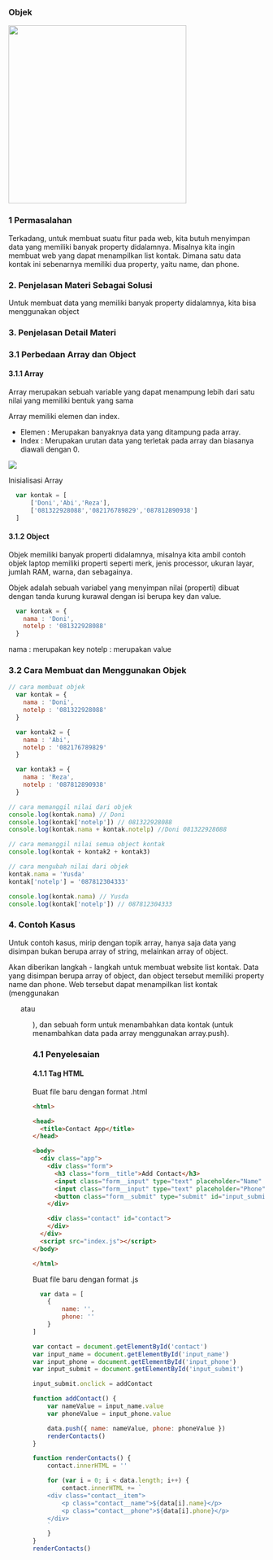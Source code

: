 ### Objek

<img src="objek.jpg" width="350" />

### 1 Permasalahan

Terkadang, untuk membuat suatu fitur pada web, kita butuh menyimpan data yang memiliki banyak property didalamnya. Misalnya kita ingin membuat web yang dapat menampilkan list kontak. Dimana satu data kontak ini sebenarnya memiliki dua property, yaitu name, dan phone.

### 2. Penjelasan Materi Sebagai Solusi

Untuk membuat data yang memiliki banyak property didalamnya, kita bisa menggunakan object

### 3. Penjelasan Detail Materi

### 3.1 Perbedaan Array dan Object

#### 3.1.1 Array

Array merupakan sebuah variable yang dapat menampung lebih dari satu nilai yang memiliki bentuk yang sama

Array memiliki elemen dan index.
- Elemen : Merupakan banyaknya data yang ditampung pada array.
- Index  : Merupakan urutan data yang terletak pada array dan biasanya diawali dengan 0.

<img src="array.png"/>

Inisialisasi Array 

```javascript
  var kontak = [
      ['Doni','Abi','Reza'],
      ['081322928088','082176789829','087812890938']
  ]
```
#### 3.1.2 Object

Objek memiliki banyak properti didalamnya, misalnya kita ambil contoh objek laptop memiliki properti seperti merk, jenis processor, ukuran layar, jumlah RAM, warna, dan sebagainya.

Objek adalah sebuah variabel yang menyimpan nilai (properti) dibuat dengan tanda kurung kurawal dengan isi berupa key dan value.

```javascript
  var kontak = {
    nama : 'Doni',
    notelp : '081322928088'
  }
```
  nama : merupakan key
  notelp : merupakan value


### 3.2 Cara Membuat dan Menggunakan Objek

```javascript
// cara membuat objek
  var kontak = {
    nama : 'Doni',
    notelp : '081322928088'
  }

  var kontak2 = {
    nama : 'Abi',
    notelp : '082176789829'
  }

  var kontak3 = {
    nama : 'Reza',
    notelp : '087812890938'
  }

// cara memanggil nilai dari objek
console.log(kontak.nama) // Doni
console.log(kontak['notelp']) // 081322928088
console.log(kontak.nama + kontak.notelp) //Doni 081322928088

// cara memanggil nilai semua object kontak
console.log(kontak + kontak2 + kontak3)

// cara mengubah nilai dari objek
kontak.nama = 'Yusda'
kontak['notelp'] = '087812304333'

console.log(kontak.nama) // Yusda
console.log(kontak['notelp']) // 087812304333
```

### 4. Contoh Kasus

Untuk contoh kasus, mirip dengan topik array, hanya saja data yang disimpan bukan berupa array of string, melainkan array of object.

Akan diberikan langkah - langkah untuk membuat website list kontak. Data yang disimpan berupa array of object, dan object tersebut memiliki property name dan phone. Web tersebut dapat menampilkan list kontak (menggunakan <ul /> atau <ol />), dan sebuah form untuk menambahkan data kontak (untuk menambahkan data pada array menggunakan array.push).

### 4.1 Penyelesaian

#### 4.1.1 Tag HTML

Buat file baru dengan format .html
```html
<html>

<head>
  <title>Contact App</title>
</head>

<body>
  <div class="app">
    <div class="form">
      <h3 class="form__title">Add Contact</h3>
      <input class="form__input" type="text" placeholder="Name" id="input_name" /><br>
      <input class="form__input" type="text" placeholder="Phone" id="input_phone" /><br>
      <button class="form__submit" type="submit" id="input_submit">Submit</button>
    </div>

    <div class="contact" id="contact">
    </div>
  </div>
  <script src="index.js"></script>
</body>

</html>
```

Buat file baru dengan format .js
```javascript
  var data = [
    {
        name: '',
        phone: ''
    }
]

var contact = document.getElementById('contact')
var input_name = document.getElementById('input_name')
var input_phone = document.getElementById('input_phone')
var input_submit = document.getElementById('input_submit')

input_submit.onclick = addContact

function addContact() {
    var nameValue = input_name.value
    var phoneValue = input_phone.value

    data.push({ name: nameValue, phone: phoneValue })
    renderContacts()
}

function renderContacts() {
    contact.innerHTML = ''

    for (var i = 0; i < data.length; i++) {
        contact.innerHTML += `
    <div class="contact__item">
        <p class="contact__name">${data[i].name}</p>
        <p class="contact__phone">${data[i].phone}</p>
    </div>
    `
    }
}
renderContacts()
```

